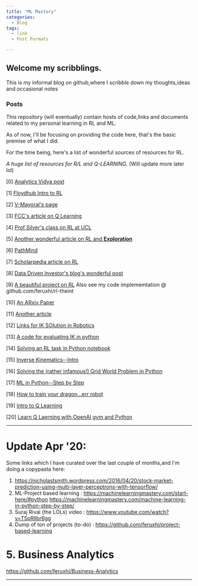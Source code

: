 ```yaml
---
title: "ML Mastery"
categories:
  - Blog
tags:
  - link
  - Post Formats

---
```


## Welcome my scribblings.

This is my informal blog on github,where I scribble down my thoughts,ideas and occasional notes 

### Posts

This repository (will eventually) contain hosts of code,links and documents related to my personal learning in RL and ML.

As of now, I'll be focusing on providing the code here, that's the basic premise of what I did.

For the time being, here's a list of wonderful sources of resources for RL.

*A huge list of resources for R/L and Q-LEARNING.* (Will update more later lol)

[0] [Analytics Vidya post](https://www.analyticsvidhya.com/blog/2019/04/introduction-deep-q-learning-python/)

[1] [Floydhub Intro to RL](https://blog.floydhub.com/an-introduction-to-q-learning-reinforcement-learning/amp/)

[2] [V-Mayoral's page](https://vmayoral.github.io/)

[3] [FCC's article on Q Learning](https://medium.com/free-code-camp/an-introduction-to-q-learning-reinforcement-learning-14ac0b4493cc)

[4] [Prof Silver's class on RL at UCL](http://www0.cs.ucl.ac.uk/staff/d.silver/web/Teaching.html)

[5] [Another wonderful article on RL and **Exploration**](https://studywolf.wordpress.com/2012/11/25/reinforcement-learning-q-learning-and-exploration/)

[6] [PathMind](https://pathmind.com/wiki/deep-reinforcement-learning)

[7] [Scholarpedia article on RL](http://www.scholarpedia.org/article/Reinforcement_learning)

[8] [Data Driven Investor's blog's wonderful post](https://medium.com/datadriveninvestor/training-a-robotic-arm-to-do-human-like-tasks-using-rl-8d3106c87aaf)

[9] [A beautiful project on RL](https://blog.floydhub.com/robotic-arm-control-deep-reinforcement-learning/) Also see my code implememtation @ github.com/feruxhi/rl-theint

[10] [An ARxiv Paper](https://arxiv.org/abs/1509.02971)

[11] [Another article](https://www.google.com/amp/s/blog.floydhub.com/robotic-arm-control-deep-reinforcement-learning/amp/)

[12] [Links for IK SOlution in Robotics](https://www.google.com/search?q=inverse+kinematics+2+link+arm+python&sa=X&ved=2ahUKEwif5e_y4cDmAhUMXisKHWmnABoQ1QIwCnoECA4QCA&biw=360&bih=592)

[13] [A code for evaluating IK in python](https://github.com/RationalAsh/invkin/blob/master/invkin.py)

[14] [Solving an RL task in Python notebook](https://towardsdatascience.com/reinforcement-learning-from-scratch-designing-and-solving-a-task-all-within-a-python-notebook-48c40021da4)

[15] [Inverse Kinematics--Intro](http://faculty.salina.k-state.edu/tim/robotics_sg/Arm_robots/inverseKin.html)

[16] [Solving the (rather infamous!) Grid World Problem in Python](https://towardsdatascience.com/reinforcement-learning-implement-grid-world-from-scratch-c5963765ebff)

[17] [ML in Python--Step by Step](https://machinelearningmastery.com/machine-learning-in-python-step-by-step/)

[18] [How to train your dragon...err robot](https://towardsdatascience.com/rl-train-the-robotic-arm-to-reach-a-ball-part-01-1cecd2e1cfb8)

[19] [Intro to Q Learning](https://www.freecodecamp.org/news/an-introduction-to-q-learning-reinforcement-learning-14ac0b4493cc/amp/)

[20] [Learn Q Laerning with OpenAI gym and Python](https://www.learndatasci.com/tutorials/reinforcement-q-learning-scratch-python-openai-gym/)

--------------------------------------------------
# Update Apr '20:

Some links which I have curated over the last couple of months,and I'm doing a copypasta here:

1. https://nicholastsmith.wordpress.com/2016/04/20/stock-market-prediction-using-multi-layer-perceptrons-with-tensorflow/
2. ML-Project based learning : https://machinelearningmastery.com/start-here/#python
                               https://machinelearningmastery.com/machine-learning-in-python-step-by-step/
3. Suraj Rival (the LOLs) video : https://www.youtube.com/watch?v=T5pRlIbr6gg
4. Dump of ton of projects (to-do) : https://github.com/feruxhi/project-based-learning 
# 5. Business Analytics 
https://github.com/feruxhi/Business-Analytics

----------------------------------------------------


